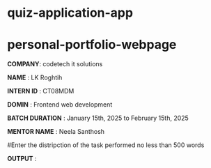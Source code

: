# quiz-application-app

# personal-portfolio-webpage

**COMPANY**: codetech it solutions

**NAME** : LK Roghtih

**INTERN ID** : CT08MDM

**DOMIN** : Frontend web  development 

**BATCH DURATION** : January 15th, 2025 to February  15th, 2025

**MENTOR NAME** : Neela Santhosh

#Enter the distripction of the task performed no less than 500 words

**OUTPUT** :
